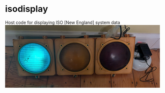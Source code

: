 # isodisplay
Host code for displaying ISO [New England] system data
![Traffic light showing green](media/isolight.jpg)
